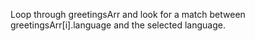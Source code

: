 Loop through greetingsArr and look for a match between greetingsArr[i].language and the selected language.
